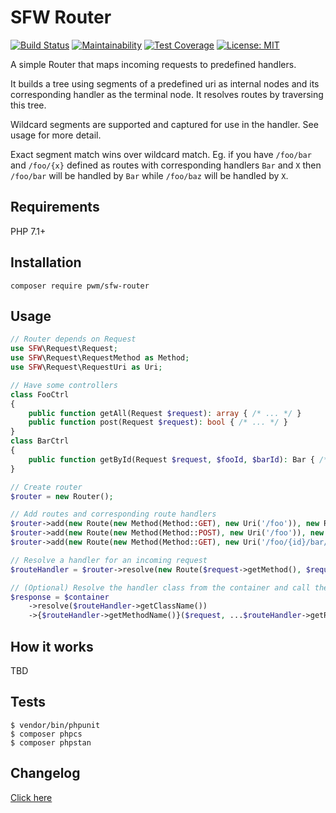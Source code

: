 # SFW Router

[![Build Status](https://travis-ci.org/pwm/sfw-router.svg?branch=master)](https://travis-ci.org/pwm/sfw-router)
[![Maintainability](https://api.codeclimate.com/v1/badges/53b26ce7f86af460d007/maintainability)](https://codeclimate.com/github/pwm/sfw-router/maintainability)
[![Test Coverage](https://api.codeclimate.com/v1/badges/53b26ce7f86af460d007/test_coverage)](https://codeclimate.com/github/pwm/sfw-router/test_coverage)
[![License: MIT](https://img.shields.io/badge/License-MIT-yellow.svg)](https://opensource.org/licenses/MIT)

A simple Router that maps incoming requests to predefined handlers.

It builds a tree using segments of a predefined uri as internal nodes and its corresponding handler as the terminal node. It resolves routes by traversing this tree.

Wildcard segments are supported and captured for use in the handler. See usage for more detail.

Exact segment match wins over wildcard match. Eg. if you have `/foo/bar` and `/foo/{x}` defined as routes with corresponding handlers `Bar` and `X` then `/foo/bar` will be handled by `Bar` while `/foo/baz` will be handled by `X`.

## Requirements

PHP 7.1+

## Installation

    composer require pwm/sfw-router

## Usage

```php
// Router depends on Request
use SFW\Request\Request;
use SFW\Request\RequestMethod as Method;
use SFW\Request\RequestUri as Uri;

// Have some controllers
class FooCtrl
{
    public function getAll(Request $request): array { /* ... */ }
    public function post(Request $request): bool { /* ... */ }
}
class BarCtrl
{
    public function getById(Request $request, $fooId, $barId): Bar { /* ... */ }
}

// Create router
$router = new Router();

// Add routes and corresponding route handlers
$router->add(new Route(new Method(Method::GET), new Uri('/foo')), new RouteHandler(FooCtrl::class, 'getAll'));
$router->add(new Route(new Method(Method::POST), new Uri('/foo')), new RouteHandler(FooCtrl::class, 'post'));
$router->add(new Route(new Method(Method::GET), new Uri('/foo/{id}/bar/{id}')), new RouteHandler(BarCtrl::class, 'getById'));

// Resolve a handler for an incoming request
$routeHandler = $router->resolve(new Route($request->getMethod(), $request->getUri()));

// (Optional) Resolve the handler class from the container and call the handling method 
$response = $container
    ->resolve($routeHandler->getClassName())
    ->{$routeHandler->getMethodName()}($request, ...$routeHandler->getRoute()->getCapturedSegments());
```

## How it works

TBD

## Tests

	$ vendor/bin/phpunit
	$ composer phpcs
	$ composer phpstan

## Changelog

[Click here](changelog.md)

